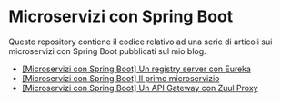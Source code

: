 # Microservizi con Spring Boot

Questo repository contiene il codice relativo ad una serie di articoli sui microservizi con Spring Boot pubblicati sul mio blog.

* [[Microservizi con Spring Boot] Un registry server con Eureka](https://www.emmecilab.net/microservizi-con-spring-boot-un-registry-server-con-eureka/)
* [[Microservizi con Spring Boot] Il primo microservizio](https://www.emmecilab.net/microservizi-con-spring-boot-il-primo-microservizio/)
* [[Microservizi con Spring Boot] Un API Gateway con Zuul Proxy](https://www.emmecilab.net/microservizi-con-spring-boot-un-api-gateway-con-zuul-proxy/)
